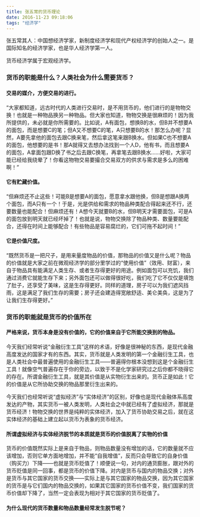 ```yaml
---
title: 张五常的货币理论
date: 2016-11-23 09:18:06
tags: "经济学"
---
```

张五常其人：中国想经济学家，新制度经济学和现代产权经济学的创始人之一。是国际知名的经济学家，也是华人经济学第一人。  
<!--more-->
货币经济学属于宏观经济学。
### 货币的职能是什么？人类社会为什么需要货币？
#### 交易的媒介，方便交易的进行。
“大家都知道，远古时代的人类进行交易时，是不用货币的，他们进行的是物物交换！也就是一种物品换另一种物品。但大家也知道，物物交换是很麻烦的！因为我所提供的，未必就是你所需要的。比如说，A有面包，想换B的水，但B并不想要A的面包，而是想要C的笔；但A又不想要C的笔，A只想要B的水！那怎么办呢？显然，A要先拿他的面包去跟C换来笔，然后拿这笔来跟B换水。但如果C也不想要A的面包，他想要的是书！那A就得又去想办法找到一个人D，他有书，而且想要A的面包，A拿面包跟D换了书之后去跟C换笔，再拿笔去跟B换水……好啦，大家可能已经给我绕晕了！你看这物物交易要撮合交易双方的供求与需求是多么的困难啊！”
#### 它有贮藏价值。
“但麻烦还不止这些！可能B是想要A的面包，愿意拿水跟他换，但B是想跟A换两个面包，而A只有一个！于是，光是供给和需求的物品种类配合得起来还不行，还要数量也能配合！但麻烦还有！A想今天就要B的水，但B明天才需要面包，可是A的面包放到明天就已经坏掉了！也就是说，物物交换除了物品种类、数量要能配合，还得在时间上能够配合！有些物品是容易腐烂的，它们可拖不起时间！”
#### 它是价值尺度。
“既然货币是一把尺子，是用来量度物品的价值，那物品的价值又是什么呢？物品的价值就是大家之前在微观经济学的部分里学过的“使用价值”（效用、财富），来自于物品具有能满足人类生存、或者生存得更好的用途。例如面包可以充饥，我们通过消费它就能生存下来；另外面包还可以做得很好吃，我们吃了它不仅仅是填饱了肚子，还享受了美味，这是生存得更好。同样的道理，房子可以为我们遮风挡雨，这是满足了我们生存的需要；房子还会建造得宽敞舒适、美仑美奂，这是为了让我们生存得更好。”
### 货币的职能就是货币的价值所在
#### 严格来说，货币本身是没有价值的，它的价值来自于它所能交换到的物品。
今天我们经常听说“金融衍生工具”这样的术语，好像是很神秘的东西，是现代金融高度发达的国家才有的东西。其实，货币就是人类发明的第一个金融衍生工具，也是人类社会中最普遍使用的金融衍生工具——普遍得你根本没想到这是个金融衍生工具！就像空气普遍存在于你的旁边，以致于不是化学家研究过之后你都不晓得它的存在。所谓金融衍生工具，就是其价值是从实物衍生出来的。货币正是如此！它的价值是从它所协助交换的物品那里衍生出来的。
 
今天我们也经常听说“虚拟经济”与“实体经济”的区别，好像也是现代金融体系高度发达的产物，其实货币一被人类发明，人类社会之中就已经有了虚拟经济，那就是货币经济！物物交换的世界是纯粹的实体经济，加入了货币协助交易之后，就在这实体经济的基础上建立起以货币为表象的货币经济。
#### 所谓虚拟经济与实体经济脱节的本质就是货币的价值脱离了实物的价值
货币的价值既然实际上是来自于物品，则物品数量没有增加的话，它的数量就不应该增加，否则它单方面地增加，并不能“自我增值”，反而只会导致它的自身价值（购买力）下降——也就是货币贬值了！顺便说一句，对内的通货膨胀，跟对外的货币贬值是同一回事，都是货币的价值下降。对内是货币与国内的物品交换；对外是货币与其它国家的货币交换——实际上是与其它国家的物品交换，因为其它国家的货币是与它们国内的物品交换的，如果其它国家的货币价值不变，我们国家的货币价值却下降了，当然一定会表现为相对于其它国家的货币贬值了。
#### 为什么现代的货币数量和物品数量经常发生脱节呢？

